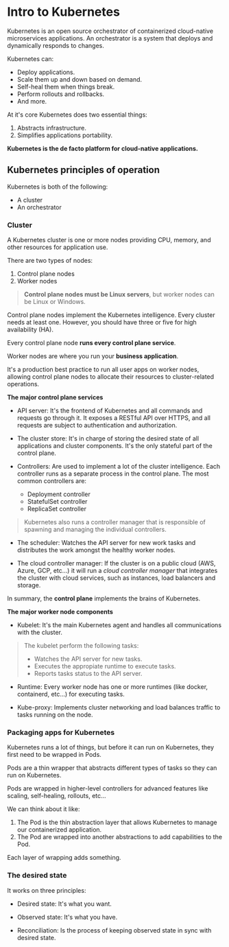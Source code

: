 # Intro to Kubernetes

Kubernetes is an open source orchestrator of containerized cloud-native microservices applications. An orchestrator is a system that deploys
and dynamically responds to changes.

Kubernetes can:

- Deploy applications.
- Scale them up and down based on demand.
- Self-heal them when things break.
- Perform rollouts and rollbacks.
- And more.

At it's core Kubernetes does two essential things:

1. Abstracts infrastructure.
2. Simplifies applications portability.

**Kubernetes is the de facto platform for cloud-native applications.**

## Kubernetes principles of operation

Kubernetes is both of the following:

- A cluster
- An orchestrator

### Cluster

A Kubernetes cluster is one or more nodes providing CPU, memory, and other resources for application use.

There are two types of nodes:

1. Control plane nodes
2. Worker nodes

> **Control plane nodes must be Linux servers**, but worker nodes can be Linux or Windows.

Control plane nodes implement the Kubernetes intelligence. Every cluster needs at least one. However, you should have three or five for
high availability (HA).

Every control plane node **runs every control plane service**.

Worker nodes are where you run your **business application**.

It's a production best practice to run all user apps on worker nodes, allowing control plane nodes to allocate their
resources to cluster-related operations.

**The major control plane services**

- API server: It's the frontend of Kubernetes and all commands and requests go through it. It exposes a RESTful API over HTTPS, and all requests are
subject to authentication and authorization.

- The cluster store: It's in charge of storing the desired state of all applications and cluster components. It's the only stateful part of the control plane.

- Controllers: Are used to implement a lot of the cluster intelligence. Each controller runs as a separate process in the control plane. The most common controllers are:

  - Deployment controller
  - StatefulSet controller
  - ReplicaSet controller

> Kubernetes also runs a controller manager that is responsible of spawning and managing the individual controllers.

- The scheduler: Watches the API server for new work tasks and distributes the work amongst the healthy worker nodes.

- The cloud controller manager: If the cluster is on a public cloud (AWS, Azure, GCP, etc...) it will run a _cloud controller manager_ that integrates the cluster with
cloud services, such as instances, load balancers and storage.

In summary, the **control plane** implements the brains of Kubernetes.

**The major worker node components**

- Kubelet: It's the main Kubernetes agent and handles all communications with the cluster.

> The kubelet perform the following tasks:
>
> - Watches the API server for new tasks.
> - Executes the appropiate runtime to execute tasks.
> - Reports tasks status to the API server.

- Runtime: Every worker node has one or more runtimes (like docker, containerd, etc...) for executing tasks.

- Kube-proxy: Implements cluster networking and load balances traffic to tasks running on the node.

### Packaging apps for Kubernetes

Kubernetes runs a lot of things, but before it can run on Kubernetes, they first need to be wrapped in Pods.

Pods are a thin wrapper that abstracts different types of tasks so they can run on Kubernetes.

Pods are wrapped in higher-level controllers for advanced features like scaling, self-healing, rollouts, etc...

We can think about it like:

1. The Pod is the thin abstraction layer that allows Kubernetes to manage our containerized application.
2. The Pod are wrapped into another abstractions to add capabilities to the Pod.

Each layer of wrapping adds something.

### The desired state

It works on three principles:

- Desired state: It's what you want.

- Observed state: It's what you have.

- Reconciliation: Is the process of keeping observed state in sync with desired state.
